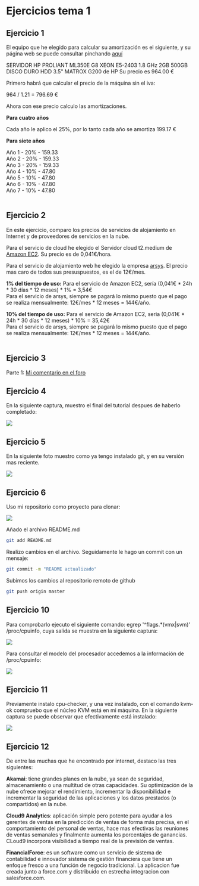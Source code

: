 # Ejercicios tema 1

## Ejercicio 1

El equipo que he elegido para calcular su amortización es el siguiente, y su página web se puede consultar pinchando <a href=http://www.dynos.es/servidor-hp-proliant-ml350e-g8-xeon-e5-2403-1.8-ghz-2gb-500gb-disco-duro-hdd-3.5-matrox-g200-887111422361__470065-695.html:>aquí</a>

SERVIDOR HP PROLIANT ML350E G8 XEON E5-2403 1.8 GHz 2GB 500GB DISCO DURO HDD 3.5" MATROX G200 de HP
Su precio es 964.00 €

Primero habrá que calcular el precio de la máquina sin el iva:

964 / 1.21 = 796.69 €

Ahora con ese precio calculo las amortizaciones.

**Para cuatro años**

Cada año le aplico el 25%, por lo tanto cada año se amortiza 199.17 €

**Para siete años**

Año 1 - 20% - 159.33<br>
Año 2 - 20% - 159.33<br>
Año 3 - 20% - 159.33<br>
Año 4 - 10% - 47.80<br>
Año 5 - 10% - 47.80<br>
Año 6 - 10% - 47.80<br>
Año 7 - 10% - 47.80<br><br>


## Ejercicio 2

En este ejercicio, comparo los precios de servicios de alojamiento en Internet y de proveedores de servicios en la nube.

Para el servicio de cloud he elegido el Servidor cloud t2.medium de [Amazon EC2](http://aws.amazon.com/es/ec2/pricing/). Su precio es de 0,041€/hora.

Para el servicio de alojamiento web he elegido la empresa [arsys](http://www.arsys.es/hosting?gclid=CIaA-tz5rsECFQgXwwodo30AOw). El precio mas caro de todos sus presuspuestos, es el de 12€/mes.


**1% del tiempo de uso:**
Para el servicio de Amazon EC2, sería (0,041€ * 24h * 30 días * 12 meses) * 1% = 3,54€<br>
Para el servicio de arsys, siempre se pagará lo mismo puesto que el pago se realiza mensualmente: 12€/mes * 12 meses = 144€/año.<br>


**10% del tiempo de uso:**
Para el servicio de Amazon EC2, seria (0,041€ * 24h * 30 días * 12 meses) * 10% = 35,42€ <br>
Para el servicio de arsys, siempre se pagará lo mismo puesto que el pago se realiza mensualmente: 12€/mes * 12 meses = 144€/año.<br><br>


## Ejercicio 3

Parte 1: [Mi comentario en el foro](https://github.com/JJ/GII-2014/issues/71#issuecomment-59239961)


## Ejercicio 4

En la siguiente captura, muestro el final del tutorial despues de haberlo completado:

![](http://fotos.subefotos.com/0029a057e1f60509746b245257751ff9o.png)


## Ejercicio 5

En la siguiente foto muestro como ya tengo instalado git, y en su versión mas reciente.

![](http://fotos.subefotos.com/af847187f58a79b87f61633d42991fcao.png)


## Ejercicio 6

Uso mi repositorio como proyecto para clonar:

![](http://fotos.subefotos.com/3984f4f7823df7bdb04e66b429f185e1o.png)

Añado el archivo README.md
```sh
git add README.md 
```

Realizo cambios en el archivo. Seguidamente le hago un commit con un mensaje:
```sh
git commit -m "README actualizado"
```

Subimos los cambios al repositorio remoto de github
```sh
git push origin master
```


## Ejercicio 10

Para comprobarlo ejecuto el siguiente comando:
egrep '^flags.*(vmx|svm)' /proc/cpuinfo, cuya salida se muestra en la siguiente captura:

![](http://fotos.subefotos.com/8b68f45c82ade1dc0057fb70d3a6a679o.png)

Para consultar el modelo del procesador accedemos a la información de /proc/cpuinfo:

![](http://fotos.subefotos.com/00c4d661a26fe4de3e89147946e6e941o.png)


## Ejercicio 11

Previamente instalo cpu-checker, y una vez instalado, con el comando kvm-ok compruebo que el núcleo KVM está en mi máquina. En la siguiente captura se puede observar que efectivamente está instalado:

![](http://fotos.subefotos.com/4998074add857be744e96e033c769477o.png)


## Ejercicio 12

De entre las muchas que he encontrado por internet, destaco las tres siguientes:

**Akamai**: tiene grandes planes en la nube, ya sean de seguridad, almacenamiento o una multitud de otras capacidades. Su optimización de la nube ofrece mejorar el rendimiento, incrementar la disponibilidad e incrementar la seguridad de las aplicaciones y los datos prestados (o compartidos) en la nube.

**Cloud9 Analytics**: aplicación simple pero potente para ayudar a los gerentes de ventas en la predicción de ventas de forma más precisa, en el comportamiento del personal de ventas, hace mas efectivas las reuniones de ventas semanales y finalmente aumenta los porcentajes de ganancias. CLoud9 incorpora visibilidad a tiempo real de  la previsión de ventas.

**FinancialForce**: es un software como un servicio de sistema de contabilidad e innovador sistema de gestión financiera que tiene un enfoque fresco a una función de negocio tradicional. La aplicacion fue creada junto a force.com y distribuido en estrecha integracion con salesforce.com.

